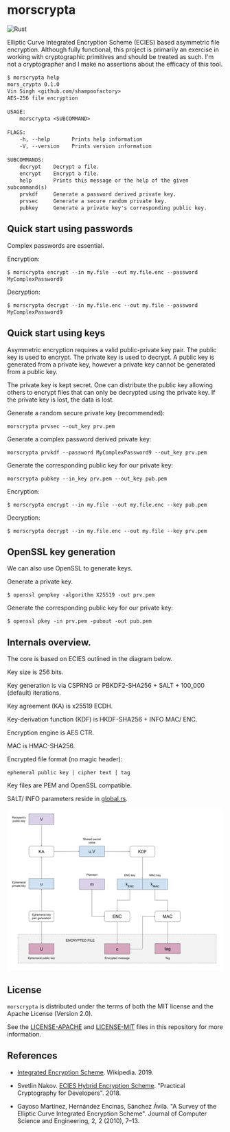 # morscrypta

![Rust](https://github.com/shampoofactory/morscrypta/workflows/Rust/badge.svg)


Elliptic Curve Integrated Encryption Scheme (ECIES) based asymmetric file encryption. Although fully
functional, this project is primarily an exercise in working with cryptographic primitives and 
should be treated as such. I'm not a cryptographer and I make no assertions about the efficacy of
this tool.

```
$ morscrypta help
mors_crypta 0.1.0
Vin Singh <github.com/shampoofactory>
AES-256 file encryption

USAGE:
    morscrypta <SUBCOMMAND>

FLAGS:
    -h, --help       Prints help information
    -V, --version    Prints version information

SUBCOMMANDS:
    decrypt    Decrypt a file.
    encrypt    Encrypt a file.
    help       Prints this message or the help of the given subcommand(s)
    prvkdf     Generate a password derived private key.
    prvsec     Generate a secure random private key.
    pubkey     Generate a private key's corresponding public key.

```

## Quick start using passwords

Complex passwords are essential.

Encryption:

```
$ morscrypta encrypt --in my.file --out my.file.enc --password MyComplexPassword9

```

Decryption:

```
$ morscrypta decrypt --in my.file.enc --out my.file --password MyComplexPassword9
```


## Quick start using keys

Asymmetric encryption requires a valid public-private key pair. The public key is used to encrypt.
The private key is used to decrypt. A public key is generated from a private key, however a private
key cannot be generated from a public key.

The private key is kept secret. One can distribute the public key allowing others to encrypt files
that can only be decrypted using the private key. If the private key is lost, the data is lost.

Generate a random secure private key (recommended):

```
morscrypta prvsec --out_key prv.pem
```

Generate a complex password derived private key:

```
morscrypta prvkdf --password MyComplexPassword9 --out_key prv.pem
```

Generate the corresponding public key for our private key:

```
morscrypta pubkey --in_key prv.pem --out_key pub.pem
```

Encryption:

```
$ morscrypta encrypt --in my.file --out my.file.enc --key pub.pem
```

Decryption:

```
$ morscrypta decrypt --in my.file.enc --out my.file --key prv.pem
```


## OpenSSL key generation

We can also use OpenSSL to generate keys.

Generate a private key.

```
$ openssl genpkey -algorithm X25519 -out prv.pem
```

Generate the corresponding public key for our private key:
```
$ openssl pkey -in prv.pem -pubout -out pub.pem
```

## Internals overview.

The core is based on ECIES outlined in the diagram below.

Key size is 256 bits.

Key generation is via CSPRNG or PBKDF2-SHA256 + SALT + 100_000 (default) iterations.

Key agreement (KA) is x25519 ECDH.

Key-derivation function (KDF) is HKDF-SHA256 + INFO MAC/ ENC.

Encryption engine is AES CTR.

MAC is HMAC-SHA256.

Encrypted file format (no magic header):
```
ephemeral public key | cipher text | tag
```

Key files are PEM and OpenSSL compatible.

SALT/ INFO parameters reside in [global.rs](src/lib/global.rs).


![](images/morscrypta_enc.png)

## License

`morscrypta` is distributed under the terms of both the MIT license and the Apache License (Version 2.0).

See the [LICENSE-APACHE](LICENSE-APACHE) and [LICENSE-MIT](LICENSE-MIT) files in this repository for more information.


## References

* [Integrated Encryption Scheme](https://en.wikipedia.org/wiki/Integrated_Encryption_Scheme). Wikipedia. 2019.

* Svetlin Nakov. [ECIES Hybrid Encryption Scheme](https://cryptobook.nakov.com/asymmetric-key-ciphers/ecies-public-key-encryption). "Practical Cryptography for Developers". 2018.


* Gayoso Martínez, Hernández Encinas, Sánchez Ávila. "A Survey of the Elliptic Curve Integrated Encryption Scheme". Journal of Computer Science and Engineering, 2, 2 (2010), 7–13.